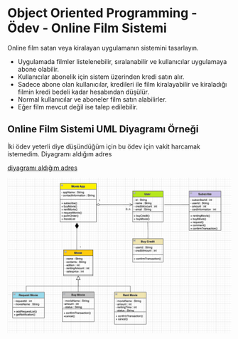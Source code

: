 # Object Oriented Programming - Ödev - Online Film Sistemi

Online film satan veya kiralayan uygulamanın sistemini tasarlayın.

- Uygulamada filmler listelenebilir, sıralanabilir ve kullanıcılar uygulamaya abone olabilir.
- Kullanıcılar abonelik için sistem üzerinden kredi satın alır.
- Sadece abone olan kullanıcılar, kredileri ile film kiralayabilir ve kiraladığı filmin kredi bedeli kadar hesabından düşülür.
- Normal kullanıcılar ve aboneler film satın alabilirler.
- Eğer film mevcut değil ise talep edilebilir.

## Online Film Sistemi UML Diyagramı Örneği

İki ödev yeterli diye düşündüğüm için bu ödev için vakit harcamak istemedim. Diyagramı aldığım adres 

[diyagramı aldığım adres](https://github.com/muhammedelarac/Online-Film)

![diyagramın linki](https://github.com/muhammedelarac/Online-Film-Sistemi/blob/master/Online%20Film%20Sistemi.png)
